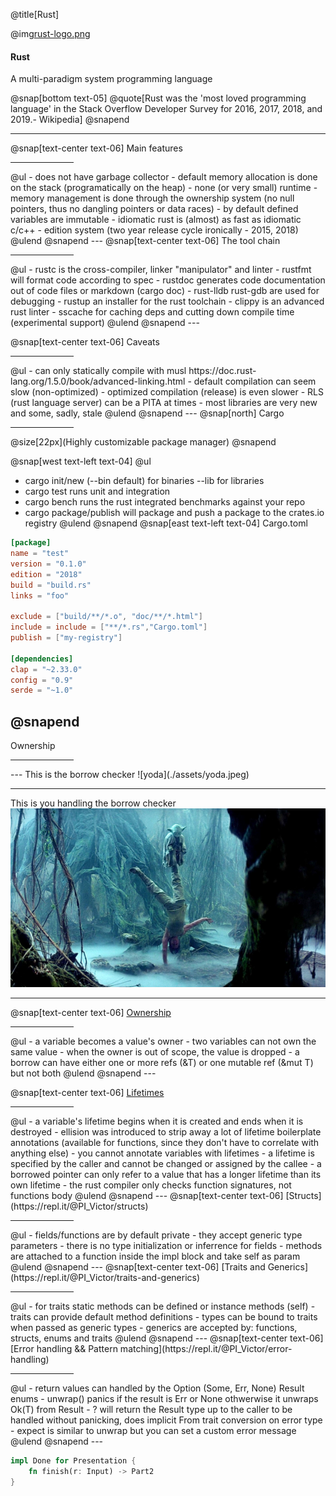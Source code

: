 @title[Rust]


@img[rust-logo.png](./assets/img/serveimage.png)
#### Rust

A multi-paradigm system programming language

@snap[bottom text-05]
@quote[Rust was the 'most loved programming language' in the Stack Overflow Developer Survey for 2016, 2017, 2018, and 2019.- Wikipedia]
@snapend

---
@snap[text-center text-06]
Main features
<hr width=20%>
@ul
- does not have garbage collector
- default memory allocation is done on the stack (programatically on the heap)
- none (or very small) runtime 
- memory management is done through the ownership system (no null pointers, thus no dangling pointers or data races)
- by default defined variables are immutable
- idiomatic rust is (almost) as fast as idiomatic c/c++
- edition system (two year release cycle ironically - 2015, 2018)
@ulend
@snapend
---
@snap[text-center text-06]
The tool chain  
<hr width=20%>
@ul
- rustc is the cross-compiler, linker "manipulator" and linter
- rustfmt will format code according to spec
- rustdoc generates code documentation out of code files or markdown (cargo doc)
- rust-lldb rust-gdb are used for debugging 
- rustup an installer for the rust toolchain 
- clippy is an advanced rust linter 
- sscache for caching deps and cutting down compile time (experimental support)
@ulend
@snapend
---

@snap[text-center text-06]
Caveats
<hr width=20%>
@ul
- can only statically compile with musl https://doc.rust-lang.org/1.5.0/book/advanced-linking.html
- default compilation can seem slow (non-optimized)
- optimized compilation (release) is even slower
- RLS (rust language server) can be a PITA at times
- most libraries are very new and some, sadly, stale
@ulend
@snapend
---
@snap[north]
Cargo
<hr width=20%>

@size[22px](Highly customizable package manager)
@snapend

@snap[west text-left text-04]
@ul
- cargo init/new (--bin default) for binaries --lib for libraries
- cargo test runs unit and integration 
- cargo bench runs the rust integrated benchmarks against your repo
- cargo package/publish will package and push a package to the crates.io registry
@ulend
@snapend
@snap[east text-left text-04]
Cargo.toml
```toml
[package]
name = "test"
version = "0.1.0"
edition = "2018"
build = "build.rs"
links = "foo"

exclude = ["build/**/*.o", "doc/**/*.html"]
include = include = ["**/*.rs","Cargo.toml"]
publish = ["my-registry"]

[dependencies]
clap = "~2.33.0"
config = "0.9"
serde = "~1.0"
```
@snapend
---
Ownership
<hr width=20%>
---
This is the borrow checker
![yoda](./assets/yoda.jpeg)

---
This is you handling the borrow checker
![balance](./assets/balance.png)

---
@snap[text-center text-06]
[Ownership](https://repl.it/@PI_Victor/ownership)
<hr width=20%>
@ul
- a variable becomes a value's owner
- two variables can not own the same value
- when the owner is out of scope, the value is dropped
- a borrow can have either one or more refs (&T) or one mutable ref (&mut T) but not both
@ulend
@snapend
---

@snap[text-center text-06]
[Lifetimes](https://repl.it/@PI_Victor/lifetimes)
<hr width=20%>
@ul
- a variable's lifetime begins when it is created and ends when it is destroyed
- ellision was introduced to strip away a lot of lifetime boilerplate annotations (available for functions, since they don't have to correlate with anything else)
- you cannot annotate variables with lifetimes
- a lifetime is specified by the caller and cannot be changed or assigned by the callee
- a borrowed pointer can only refer to a value that has a longer lifetime than its own lifetime
- the rust compiler only checks function signatures, not functions body 
@ulend
@snapend
---
@snap[text-center text-06]
[Structs](https://repl.it/@PI_Victor/structs)
<hr width=20%>
@ul
- fields/functions are by default private
- they accept generic type parameters
- there is no type initialization or inferrence for fields
- methods are attached to a function inside the impl block and take self as param
@ulend
@snapend
---
@snap[text-center text-06]
[Traits and Generics](https://repl.it/@PI_Victor/traits-and-generics)
<hr width=20%>
@ul
- for traits static methods can be defined or instance methods (self)
- traits can provide default method definitions
- types can be bound to traits when passed as generic types
- generics are accepted by: functions, structs, enums and traits
@ulend
@snapend
---
@snap[text-center text-06]
[Error handling && Pattern matching](https://repl.it/@PI_Victor/error-handling)
<hr width=20%>
@ul
- return values can handled by the Option<T> (Some, Err, None) Result<T, err> enums
- unwrap() panics if the result is Err or None othwerwise it unwraps Ok(T) from Result
- ? will return the Result type up to the caller to be handled without panicking, does implicit From trait conversion on error type
- expect is similar to unwrap but you can set a custom error message
@ulend
@snapend
---

```rust
impl Done for Presentation {
    fn finish(r: Input) -> Part2
}
```
